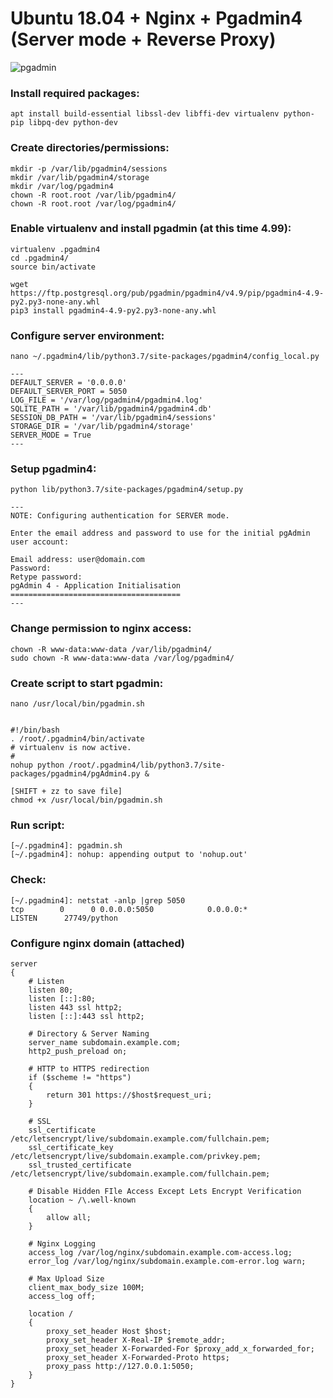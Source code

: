 
# Ubuntu 18.04 + Nginx + Pgadmin4 (Server mode + Reverse Proxy)
![pgadmin](https://github.com/amanjuman/nginx-pgadmin/blob/master/pgadmin.png?raw=true)

### Install required packages:
```
apt install build-essential libssl-dev libffi-dev virtualenv python-pip libpq-dev python-dev
```

### Create directories/permissions:
```
mkdir -p /var/lib/pgadmin4/sessions
mkdir /var/lib/pgadmin4/storage
mkdir /var/log/pgadmin4
chown -R root.root /var/lib/pgadmin4/
chown -R root.root /var/log/pgadmin4/
```

### Enable virtualenv and install pgadmin (at this time 4.99):
```
virtualenv .pgadmin4
cd .pgadmin4/
source bin/activate

wget https://ftp.postgresql.org/pub/pgadmin/pgadmin4/v4.9/pip/pgadmin4-4.9-py2.py3-none-any.whl
pip3 install pgadmin4-4.9-py2.py3-none-any.whl
```

### Configure server environment:
```
nano ~/.pgadmin4/lib/python3.7/site-packages/pgadmin4/config_local.py

---
DEFAULT_SERVER = '0.0.0.0'
DEFAULT_SERVER_PORT = 5050
LOG_FILE = '/var/log/pgadmin4/pgadmin4.log'
SQLITE_PATH = '/var/lib/pgadmin4/pgadmin4.db'
SESSION_DB_PATH = '/var/lib/pgadmin4/sessions'
STORAGE_DIR = '/var/lib/pgadmin4/storage'
SERVER_MODE = True
---
```

### Setup pgadmin4:
```
python lib/python3.7/site-packages/pgadmin4/setup.py

---
NOTE: Configuring authentication for SERVER mode.

Enter the email address and password to use for the initial pgAdmin user account:

Email address: user@domain.com
Password:
Retype password:
pgAdmin 4 - Application Initialisation
======================================
---
```

### Change permission to nginx access:
```
chown -R www-data:www-data /var/lib/pgadmin4/
sudo chown -R www-data:www-data /var/log/pgadmin4/
```

### Create script to start pgadmin:
```
nano /usr/local/bin/pgadmin.sh


#!/bin/bash
. /root/.pgadmin4/bin/activate
# virtualenv is now active.
#
nohup python /root/.pgadmin4/lib/python3.7/site-packages/pgadmin4/pgAdmin4.py &

[SHIFT + zz to save file]
chmod +x /usr/local/bin/pgadmin.sh
```

### Run script:
```
[~/.pgadmin4]: pgadmin.sh
[~/.pgadmin4]: nohup: appending output to 'nohup.out'
```

### Check:
```
[~/.pgadmin4]: netstat -anlp |grep 5050
tcp        0      0 0.0.0.0:5050            0.0.0.0:*               LISTEN      27749/python
```

### Configure nginx domain (attached)
```
server
{
	# Listen
	listen 80;
	listen [::]:80;
	listen 443 ssl http2;
	listen [::]:443 ssl http2;
	
	# Directory & Server Naming
	server_name subdomain.example.com;
	http2_push_preload on;
	
	# HTTP to HTTPS redirection
	if ($scheme != "https")
	{
		return 301 https://$host$request_uri;
	}

	# SSL
	ssl_certificate /etc/letsencrypt/live/subdomain.example.com/fullchain.pem;
	ssl_certificate_key /etc/letsencrypt/live/subdomain.example.com/privkey.pem;
	ssl_trusted_certificate /etc/letsencrypt/live/subdomain.example.com/fullchain.pem;
	
	# Disable Hidden FIle Access Except Lets Encrypt Verification
	location ~ /\.well-known 
	{ 
		allow all;
	}

	# Nginx Logging
	access_log /var/log/nginx/subdomain.example.com-access.log;
	error_log /var/log/nginx/subdomain.example.com-error.log warn;

	# Max Upload Size
	client_max_body_size 100M;
	access_log off;

	location / 
	{
		proxy_set_header Host $host;
		proxy_set_header X-Real-IP $remote_addr;
		proxy_set_header X-Forwarded-For $proxy_add_x_forwarded_for;
		proxy_set_header X-Forwarded-Proto https;
		proxy_pass http://127.0.0.1:5050;
	}
}
```
